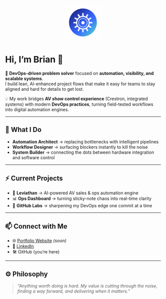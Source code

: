 <p align="center">
  <img src="Profile_logo 256px_256px.png" width="120" alt="Profile logo">
</p>





# Hi, I’m Brian 👋  

🚀 **DevOps-driven problem solver** focused on **automation, visibility, and scalable systems**.  
I build lean, AI-enhanced project flows that make it easy for teams to stay aligned and hard for details to get lost.  

💡 My work bridges **AV show control experience** (Crestron, integrated systems) with modern **DevOps practices**, turning field-tested workflows into digital automation engines.  

---

## 🔧 What I Do  
- **Automation Architect** → replacing bottlenecks with intelligent pipelines  
- **Workflow Designer** → surfacing blockers instantly to kill the noise
- **System Builder** → connecting the dots between hardware integration and software control  

---

## ⚡ Current Projects  
- 🦑 **Leviathan** → AI-powered AV sales & ops automation engine  
- 📊 **Ops Dashboard** → turning sticky-note chaos into real-time clarity  
- 🧩 **GitHub Labs** → sharpening my DevOps edge one commit at a time  

---

## 📫 Connect with Me  
- 🌐 [Portfolio Website](https://brianblack.ai) _(soon)_  
- 💼 [LinkedIn](https://www.linkedin.com/in/brian-black-tpm)  
- 🛠️ GitHub (you’re here)  

---

## ⚙️ Philosophy  
> *“Anything worth doing is hard. My value is cutting through the noise, finding a way forward, and delivering when it matters.”*  

